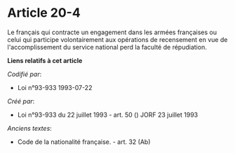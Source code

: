 # Article 20-4

Le français qui contracte un engagement dans les armées françaises ou celui qui participe volontairement aux opérations de
recensement en vue de l'accomplissement du service national perd la faculté de répudiation.

**Liens relatifs à cet article**

_Codifié par_:

  - Loi n°93-933 1993-07-22

_Créé par_:

  - Loi n°93-933 du 22 juillet 1993 - art. 50 () JORF 23 juillet 1993

_Anciens textes_:

  - Code de la nationalité française. - art. 32 (Ab)
